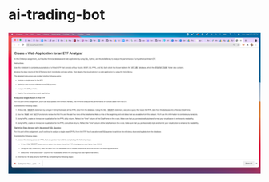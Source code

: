 # ai-trading-bot

![Screenshot](https://github.com/madhugirl/Web-application-for-ETF-analyzer/blob/main/Screenshot.png)